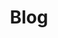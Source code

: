 ---
title: 'Blog'
layout: home
permalink: /blog/
author_profile: true
excerpt: 'Here you will find articles that I write about projects, news or to keep track of what I have been doing.'
# header:
#   overlay_image: /images/paris.jpg
#   overlay_filter: 0.5
   # same as adding an opacity of 0.5 to a black background
---